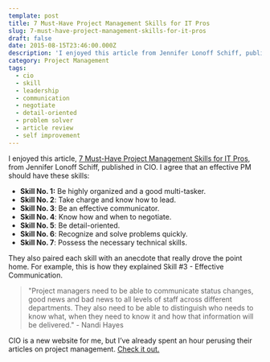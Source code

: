 ```yaml
---
template: post
title: 7 Must-Have Project Management Skills for IT Pros
slug: 7-must-have-project-management-skills-for-it-pros
draft: false
date: 2015-08-15T23:46:00.000Z
description: 'I enjoyed this article from Jennifer Lonoff Schiff, published in CIO.'
category: Project Management
tags:
  - cio
  - skill
  - leadership
  - communication
  - negotiate
  - detail-oriented
  - problem solver
  - article review
  - self improvement
---
```

I enjoyed this article, [7 Must-Have Project Management Skills for IT Pros](https://t.umblr.com/redirect?z=http%3A%2F%2Fwww.cio.com%2Farticle%2F2389129%2Fproject-management%2F7-must-have-project-management-skills-for-it-pros.html&t=YzkxNTgyMjVmODU2N2YyYTJkZWZkNDNhNzNlZDU3NzRhNzM2ZjFiNCxqNUVHc1B5ZA%3D%3D&b=t%3Ada6eij_ZAnVbbTPXeKJrjw&p=https%3A%2F%2Fpmokaren.tumblr.com%2Fpost%2F126796731588%2F7-must-have-project-management-skills-for-it-pros&m=1), from Jennifer Lonoff Schiff, published in CIO. I agree that an effective PM should have these skills:

* **Skill No. 1:** Be highly organized and a good multi-tasker.
* **Skill No. 2**: Take charge and know how to lead. 
* **Skill No. 3**: Be an effective communicator.
* **Skill No. 4**: Know how and when to negotiate.
* **Skill No. 5**: Be detail-oriented.
* **Skill No. 6**: Recognize and solve problems quickly.
* **Skill No. 7**: Possess the necessary technical skills.

They also paired each skill with an anecdote that really drove the point home. For example, this is how they explained Skill #3 - Effective Communication.

> "Project managers need to be able to communicate status changes, good news and bad news to all levels of staff across different departments. They also need to be able to distinguish who needs to know what, when they need to know it and how that information will be delivered." - Nandi Hayes

CIO is a new website for me, but I’ve already spent an hour perusing their articles on project management. [Check it out.](https://www.cio.com/category/project-management/)
